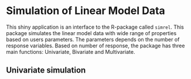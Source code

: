 Simulation of Linear Model Data
===============================

This shiny application is an interface to the R-package called `simrel`.
This package simulates the linear model data with wide range of
properties based on users parameters. The parameters depends on the
number of response variables. Based on number of response, the package
has three main functions: Univariate, Bivariate and Multivariate.

Univariate simulation
---------------------

